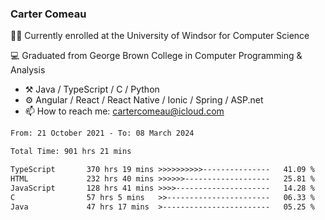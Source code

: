 ### Carter Comeau

🙋‍♂️ Currently enrolled at the University of Windsor for Computer Science

💻 Graduated from George Brown College in Computer Programming & Analysis

- ⚒️ Java / TypeScript / C / Python
- ⚙️ Angular / React / React Native / Ionic / Spring / ASP.net
- 📫 How to reach me: cartercomeau@icloud.com

<!--START_SECTION:waka-->

```txt
From: 21 October 2021 - To: 08 March 2024

Total Time: 901 hrs 21 mins

TypeScript       370 hrs 19 mins >>>>>>>>>>---------------   41.09 %
HTML             232 hrs 40 mins >>>>>>-------------------   25.81 %
JavaScript       128 hrs 41 mins >>>>---------------------   14.28 %
C                57 hrs 5 mins   >>-----------------------   06.33 %
Java             47 hrs 17 mins  >------------------------   05.25 %
```

<!--END_SECTION:waka-->
